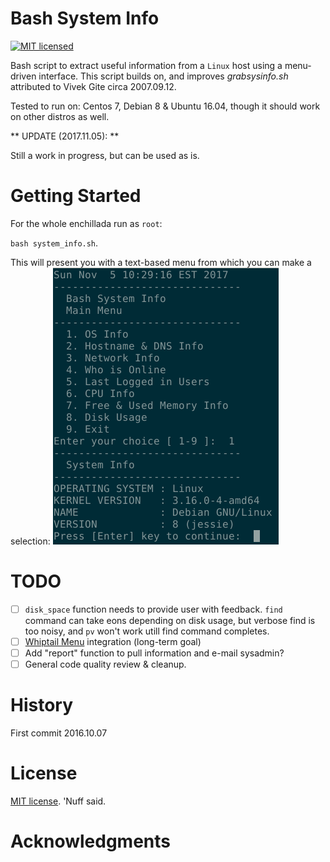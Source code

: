 # Bash System Info  
[![MIT licensed](https://img.shields.io/badge/license-MIT-blue.svg)](https://raw.githubusercontent.com/hyperium/hyper/master/LICENSE)

Bash script to extract useful information from a `Linux` host using a menu-driven interface.
This script builds on, and improves *grabsysinfo.sh* attributed to Vivek Gite circa 2007.09.12. 

Tested to run on: Centos 7, Debian 8 & Ubuntu 16.04, though it should work on other distros as well. 

** UPDATE (2017.11.05): ** 

Still a work in progress, but can be used as is.  

# Getting Started 

For the whole enchillada run as `root`: 

`bash system_info.sh`. 

This will present you with a text-based menu from which you can make a selection: ![Alt text](https://github.com/marshki/bash_sys_info/blob/master/screen_grab.png "screen_grab.png")
 

# TODO

- [ ] `disk_space` function needs to provide user with feedback. `find` command can take eons depending on disk usage, but verbose find is too noisy, and `pv` won't work utill find command completes.  
- [ ] [Whiptail Menu](https://en.wikibooks.org/wiki/Bash_Shell_Scripting/Whiptail) integration (long-term goal)
- [ ] Add "report" function to pull information and e-mail sysadmin? 
- [ ] General code quality review & cleanup. 

# History 

First commit 2016.10.07

# License 

[MIT license](https://opensource.org/licenses/MIT). 'Nuff said. 

# Acknowledgments 


